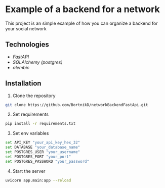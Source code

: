 # Example of a backend for a network
This project is an simple example of how you can organize a backend for your social network

## Technologies
- _FastAPI_
- _SQLAlchemy (postgres)_
- _alembic_


## Installation 
1. Clone the repository
```bash
git clone https://github.com/BortnikD/networkBackendFastApi.git
```

2. Set requirements
```bash
pip install -r requirements.txt
```

3. Set env variables
```bash
set API_KEY "your_api_key_hex_32"
set DATABASE "your_database_name"
set POSTGRES_USER "your_username"
set POSTGRES_PORT "your_port"
set POSTGRES_PASSWORD "your_password"

```

4. Start the server
```bash
uvicorn app.main:app --reload
```
